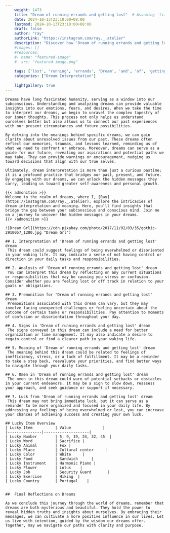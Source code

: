 ```yaml
---
    weight: 1473
    title: "Dream of running errands and getting lost"  # Assuming 'title' column exists
    date: 2024-10-13T23:10:00+08:00
    lastmod: 2024-10-13T23:10:00+08:00
    draft: false
    author: "ray"
    authorLink: "https://instagram.com/ray._.atelier"
    description: "Discover how 'Dream of running errands and getting lost' can interpret your future and uncover its significant meanings in your life."
    #images: []
    #resources:
    #- name: "featured-image"
    #  src: "featured-image.png"
    
    tags: ['lost', 'running', 'errands', 'Dream', 'and', 'of', 'getting']
    categories: ["Dream Interpretation"]
    
    lightgallery: true
---
```

    
    Dreams have long fascinated humanity, serving as a window into our subconscious. Understanding and analyzing dreams can provide valuable insights into our emotions, fears, and desires. When we take the time to interpret our dreams, we begin to unravel the complex tapestry of our inner thoughts. This process not only helps us understand ourselves better but also allows us to connect our past experiences with our present circumstances and future possibilities.
    
    By delving into the meanings behind specific dreams, we can gain clarity about unresolved issues from our past. These dreams often reflect our memories, traumas, and lessons learned, reminding us of what we need to confront or embrace. Moreover, dreams can serve as a guide for our future, revealing our aspirations and potential paths we may take. They can provide warnings or encouragement, nudging us toward decisions that align with our true selves.
    
    Ultimately, dream interpretation is more than just a curious pastime; it is a profound practice that bridges our past, present, and future. By engaging with our dreams, we can unlock the hidden messages they carry, leading us toward greater self-awareness and personal growth.
    
    {{< admonition >}}
    Welcome to the realm of dreams, where I, [Ray](https://instagram.com/ray._.atelier), explore the intricacies of dream interpretation and meaning. Here, you’ll find insights that bridge the gap between your subconscious and conscious mind. Join me on a journey to uncover the hidden messages in your dreams.
    {{< /admonition >}}
    
    ![Dream Grl](https://cdn.pixabay.com/photo/2017/11/02/03/35/gothic-2910057_1280.jpg "Dream Grl")
    
    ## 1. Interpretation of 'Dream of running errands and getting lost' dream
     This dream could suggest feelings of being overwhelmed or disoriented in your waking life. It may indicate a sense of not having control or direction in your daily tasks and responsibilities.
    
    ## 2. Analysis of 'Dream of running errands and getting lost' dream
     You can interpret this dream by reflecting on any current situations or responsibilities that may be causing you stress or confusion. Consider whether you are feeling lost or off track in relation to your goals or obligations.
    
    ## 3. Premonition for 'Dream of running errands and getting lost' dream
     Premonitions associated with this dream can vary, but they may involve facing unexpected challenges or feeling uncertain about the outcome of certain tasks or responsibilities. Pay attention to moments of confusion or disorientation throughout your day.
    
    ## 4. Signs in 'Dream of running errands and getting lost' dream
     The signs conveyed in this dream can include a need for better organization or time management. It may also indicate a desire to regain control or find a clearer path in your waking life.
    
    ## 5. Meaning of 'Dream of running errands and getting lost' dream
     The meaning behind this dream could be related to feelings of inefficiency, stress, or a lack of fulfillment. It may be a reminder to take a step back, reevaluate your priorities, and find better ways to navigate through your daily tasks.
    
    ## 6. Omen in 'Dream of running errands and getting lost' dream
     The omen in this dream could warn of potential setbacks or obstacles in your current endeavors. It may be a sign to slow down, reassess your approach, and seek guidance or support if necessary.
    
    ## 7. Luck from 'Dream of running errands and getting lost' dream
     This dream may not bring immediate luck, but it can serve as a reminder to be more organized and focused in your daily life. By addressing any feelings of being overwhelmed or lost, you can increase your chances of achieving success and creating your own luck.
    
    ## Lucky Item Overview
    | Lucky Item          | Value              |
    |---------------|--------------------|
    | Lucky Number        | 5, 9, 19, 24, 32, 45  |
    | Lucky Word          | Sacrifice |
    | Lucky Animal        | Fox |
    | Lucky Place         | Cultural center     |
    | Lucky Color         | White     |
    | Lucky Food          | Sandwich      |
    | Lucky Instrument    | Harmonic Piano |
    | Lucky Flower        | Lotus    |
    | Lucky Job           | Security Guard       |
    | Lucky Exercise      | Hiking  |
    | Lucky Country       | Portugal    |
    
    
    ##  Final Reflections on Dreams
    
    As we conclude this journey through the world of dreams, remember that dreams are both mysterious and beautiful. They hold the power to reveal hidden truths and insights about ourselves. By embracing their messages, we can cultivate a more positive influence in our lives. Let us live with intention, guided by the wisdom our dreams offer. Together, may we navigate our paths with clarity and purpose.
    